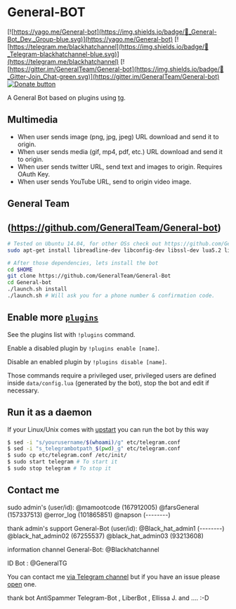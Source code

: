 
General-BOT
============

[![https://yago.me/General-bot](https://img.shields.io/badge/💬_General-Bot_Dev._Group-blue.svg)](https://yago.me/General-bot) [![https://telegram.me/blackhatchannel](https://img.shields.io/badge/💬_Telegram-blackhatchannel-blue.svg)](https://telegram.me/blackhatchannel) [![https://gitter.im/GeneralTeam/General-bot](https://img.shields.io/badge/💬_Gitter-Join_Chat-green.svg)](https://gitter.im/GeneralTeam/General-bot)
[![Donate button](https://img.shields.io/badge/Red_Cross-donate-yellow.svg)](https://www.icrc.org/ "Donate to Red Cross Society")

A General Bot based on plugins using [tg](https://github.com/GeneralTeam/General-bot).

Multimedia
----------
- When user sends image (png, jpg, jpeg) URL download and send it to origin.
- When user sends media (gif, mp4, pdf, etc.) URL download and send it to origin.
- When user sends twitter URL, send text and images to origin. Requires OAuth Key.
- When user sends YouTube URL, send to origin video image.


General Team
------------
(https://github.com/GeneralTeam/General-bot)
------------
```bash
# Tested on Ubuntu 14.04, for other OSs check out https://github.com/GeneralTeam/General-bot/wiki/Installation
sudo apt-get install libreadline-dev libconfig-dev libssl-dev lua5.2 liblua5.2-dev libevent-dev make unzip git redis-server g++ libjansson-dev libpython-dev expat libexpat1-dev
```

```bash
# After those dependencies, lets install the bot
cd $HOME
git clone https://github.com/GeneralTeam/General-Bot
cd General-bot
./launch.sh install
./launch.sh # Will ask you for a phone number & confirmation code.
```

Enable more [`plugins`](https://github.com/GeneralTeam/General-Bot/tree/master/plugins)
-------------
See the plugins list with `!plugins` command.

Enable a disabled plugin by `!plugins enable [name]`.

Disable an enabled plugin by `!plugins disable [name]`.

Those commands require a privileged user, privileged users are defined inside `data/config.lua` (generated by the bot), stop the bot and edit if necessary.


Run it as a daemon
------------
If your Linux/Unix comes with [upstart](http://upstart.ubuntu.com/) you can run the bot by this way
```bash
$ sed -i "s/yourusername/$(whoami)/g" etc/telegram.conf
$ sed -i "s_telegrambotpath_$(pwd)_g" etc/telegram.conf
$ sudo cp etc/telegram.conf /etc/init/
$ sudo start telegram # To start it
$ sudo stop telegram # To stop it
```

Contact me
------------
sudo admin's (user/id):
@mamootcode (167912005)
@farsGeneral (157337513)
@error_log (101865851)
@napson (--------)

thank admin's support General-Bot (user/id):
@Black_hat_admin1 (--------)
@black_hat_admin02 (67255537)
@black_hat_admin03 (93213608)


information channel General-Bot:
@Blackhatchannel

ID Bot : 
@GeneralTG

You can contact me [via Telegram channel](https://telegram.me/blackhatchannel) but if you have an issue please [open](https://github.com/GeneralTeam/General-Bot/issues) one.

thank bot AntiSpammer Telegram-Bot , LiberBot , Ellissa J. and ....  :-D

